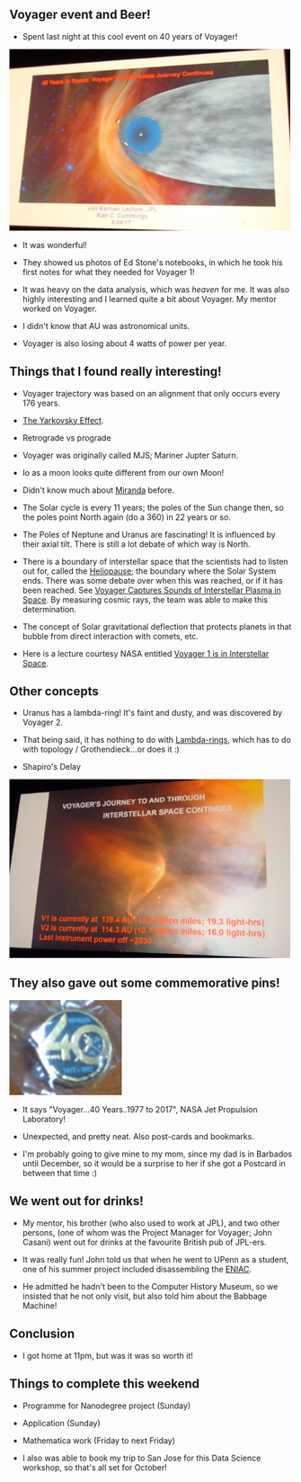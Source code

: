 ## Voyager event and Beer! 

- Spent last night at this cool event on 40 years of Voyager!

<img src="/images/voyager/voyager_001.png" width="500">

- It was wonderful! 

- They showed us photos of Ed Stone's notebooks, in which he took his first
  notes for what they needed for Voyager 1!

- It was heavy on the data analysis, which was *heaven* for me. 
  It was also highly interesting and I learned quite a bit about Voyager.
  My mentor worked on Voyager.
  
- I didn't know that AU was astronomical units. 

- Voyager is also losing about 4 watts of power per year.
  
## Things that I found really interesting! 

- Voyager trajectory was based on an alignment that only occurs every 176 years.

- [The Yarkovsky Effect](https://en.wikipedia.org/wiki/Yarkovsky_effect).

- Retrograde vs prograde

- Voyager was originally called MJS; Mariner Jupter Saturn.

- Io as a moon looks quite different from our own Moon! 

- Didn't know much about [Miranda](https://en.wikipedia.org/wiki/Miranda_(moon)) before.

- The Solar cycle is every 11 years; the poles of the Sun change then, 
  so the poles point North again (do a 360) in 22 years or so.
  
- The Poles of Neptune and Uranus are fascinating! 
  It is influenced by their axial tilt. There is still a lot
  debate of which way is North.
  
- There is a boundary of interstellar space that the scientists had to listen
  out for, called the [Heliopause](http://www.pbs.org/wgbh/nova/next/space/voyager-ibex-and-the-edge-of-the-solar-system/); the boundary where the Solar System ends.
  There was some debate over when this was reached, or if it has been
  reached. See [Voyager Captures Sounds of Interstellar Plasma in Space](https://www.youtube.com/watch?v=wF7N8uhWGXM).
  By measuring cosmic rays, the team was able to make this determination.
  
- The concept of Solar gravitational deflection that protects planets in that bubble
  from direct interaction with comets, etc. 
  
- Here is a lecture courtesy NASA entitled [Voyager 1 is in Interstellar Space](https://www.youtube.com/watch?v=8Ddt8xnnGGA).
  
## Other concepts

- Uranus has a lambda-ring! It's faint and dusty, and was discovered by Voyager 2.

- That being said, it has nothing to do with [Lambda-rings](https://ncatlab.org/nlab/show/Lambda-ring), which has to do with topology / Grothendieck...or does it :)

- Shapiro's Delay

<img src="/images/voyager/voyager_002.png" width="500">

## They also gave out some commemorative pins! 

<img src="/images/voyager/voyager_003.png" width="200">

- It says "Voyager...40 Years..1977 to 2017", NASA Jet Propulsion Laboratory!

- Unexpected, and pretty neat. Also post-cards and bookmarks.

- I'm probably going to give mine to my mom, since my dad is in Barbados 
  until December, so it would be a surprise to her if she got a Postcard 
  in between that time :)
  
## We went out for drinks!

- My mentor, his brother (who also used to work at JPL), and two other persons,
 (one of whom was the Project Manager for Voyager; John Casani) went out for drinks
 at the favourite British pub of JPL-ers. 
 
- It was really fun! John told us that when he went to UPenn as a student, one 
  of his summer project included disassembling the [ENIAC](https://en.wikipedia.org/wiki/ENIAC).
  
- He admitted he hadn't been to the Computer History Museum, so we insisted that he not only visit,
  but also told him about the Babbage Machine!
  
## Conclusion

- I got home at 11pm, but was it was so worth it!

## Things to complete this weekend

- Programme for Nanodegree project (Sunday)
- Application (Sunday)
- Mathematica work (Friday to next Friday)

- I also was able to book my trip to San Jose for this Data Science workshop,
  so that's all set for October!
